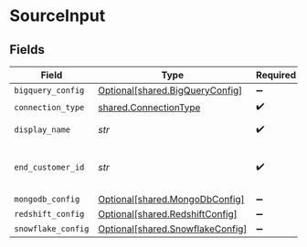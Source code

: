 # SourceInput


## Fields

| Field                                                                      | Type                                                                       | Required                                                                   | Description                                                                | Example                                                                    |
| -------------------------------------------------------------------------- | -------------------------------------------------------------------------- | -------------------------------------------------------------------------- | -------------------------------------------------------------------------- | -------------------------------------------------------------------------- |
| `bigquery_config`                                                          | [Optional[shared.BigQueryConfig]](../../models/shared/bigqueryconfig.md)   | :heavy_minus_sign:                                                         | N/A                                                                        |                                                                            |
| `connection_type`                                                          | [shared.ConnectionType](../../models/shared/connectiontype.md)             | :heavy_check_mark:                                                         | N/A                                                                        |                                                                            |
| `display_name`                                                             | *str*                                                                      | :heavy_check_mark:                                                         | N/A                                                                        | Frontend Events                                                            |
| `end_customer_id`                                                          | *str*                                                                      | :heavy_check_mark:                                                         | N/A                                                                        | abcd-1234-efgh-5678                                                        |
| `mongodb_config`                                                           | [Optional[shared.MongoDbConfig]](../../models/shared/mongodbconfig.md)     | :heavy_minus_sign:                                                         | N/A                                                                        |                                                                            |
| `redshift_config`                                                          | [Optional[shared.RedshiftConfig]](../../models/shared/redshiftconfig.md)   | :heavy_minus_sign:                                                         | N/A                                                                        |                                                                            |
| `snowflake_config`                                                         | [Optional[shared.SnowflakeConfig]](../../models/shared/snowflakeconfig.md) | :heavy_minus_sign:                                                         | N/A                                                                        |                                                                            |